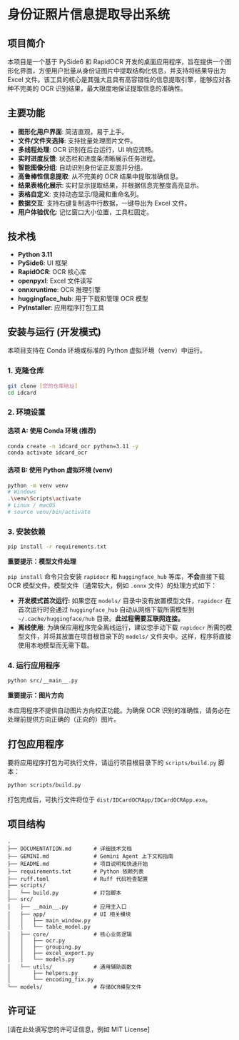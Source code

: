 # 身份证照片信息提取导出系统

## 项目简介

本项目是一个基于 PySide6 和 RapidOCR 开发的桌面应用程序，旨在提供一个图形化界面，方便用户批量从身份证图片中提取结构化信息，并支持将结果导出为 Excel 文件。该工具的核心是其强大且具有高容错性的信息提取引擎，能够应对各种不完美的 OCR 识别结果，最大限度地保证提取信息的准确性。

## 主要功能

-   **图形化用户界面**: 简洁直观，易于上手。
-   **文件/文件夹选择**: 支持批量处理图片文件。
-   **多线程处理**: OCR 识别在后台运行，UI 响应流畅。
-   **实时进度反馈**: 状态栏和进度条清晰展示任务进程。
-   **智能图像分组**: 自动识别身份证正反面并分组。
-   **高鲁棒性信息提取**: 从不完美的 OCR 结果中提取准确信息。
-   **结果表格化展示**: 实时显示提取结果，并根据信息完整度高亮显示。
-   **表格自定义**: 支持动态显示/隐藏和重命名列。
-   **数据交互**: 支持右键复制选中行数据，一键导出为 Excel 文件。
-   **用户体验优化**: 记忆窗口大小位置，工具栏固定。

## 技术栈

-   **Python 3.11**
-   **PySide6**: UI 框架
-   **RapidOCR**: OCR 核心库
-   **openpyxl**: Excel 文件读写
-   **onnxruntime**: OCR 推理引擎
-   **huggingface_hub**: 用于下载和管理 OCR 模型
-   **PyInstaller**: 应用程序打包工具

## 安装与运行 (开发模式)

本项目支持在 Conda 环境或标准的 Python 虚拟环境（venv）中运行。

### 1. 克隆仓库

```bash
git clone [您的仓库地址]
cd idcard
```

### 2. 环境设置

#### 选项 A: 使用 Conda 环境 (推荐)

```bash
conda create -n idcard_ocr python=3.11 -y
conda activate idcard_ocr
```

#### 选项 B: 使用 Python 虚拟环境 (venv)

```bash
python -m venv venv
# Windows
.\venv\Scripts\activate
# Linux / macOS
# source venv/bin/activate
```

### 3. 安装依赖

```bash
pip install -r requirements.txt
```

**重要提示：模型文件处理**

`pip install` 命令只会安装 `rapidocr` 和 `huggingface_hub` 等库，**不会**直接下载 OCR 模型文件。模型文件（通常较大，例如 `.onnx` 文件）的处理方式如下：

*   **开发模式首次运行:** 如果您在 `models/` 目录中没有放置模型文件，`rapidocr` 在首次运行时会通过 `huggingface_hub` 自动从网络下载所需模型到 `~/.cache/huggingface/hub` 目录。**此过程需要互联网连接。**
*   **离线使用:** 为确保应用程序完全离线运行，建议您手动下载 `rapidocr` 所需的模型文件，并将其放置在项目根目录下的 `models/` 文件夹中。这样，程序将直接使用本地模型而无需下载。

### 4. 运行应用程序

```bash
python src/__main__.py
```

**重要提示：图片方向**

本应用程序不提供自动图片方向校正功能。为确保 OCR 识别的准确性，请务必在处理前提供方向正确的（正向的）图片。

## 打包应用程序

要将应用程序打包为可执行文件，请运行项目根目录下的 `scripts/build.py` 脚本：

```bash
python scripts/build.py
```

打包完成后，可执行文件将位于 `dist/IDCardOCRApp/IDCardOCRApp.exe`。

## 项目结构

```
.  
├── DOCUMENTATION.md       # 详细技术文档  
├── GEMINI.md              # Gemini Agent 上下文和指南  
├── README.md              # 项目说明和快速开始  
├── requirements.txt       # Python 依赖列表  
├── ruff.toml              # Ruff 代码检查配置  
├── scripts/  
│   └── build.py           # 打包脚本  
├── src/  
│   ├── __main__.py        # 应用主入口  
│   ├── app/               # UI 相关模块  
│   │   ├── main_window.py  
│   │   └── table_model.py  
│   ├── core/              # 核心业务逻辑  
│   │   ├── ocr.py  
│   │   ├── grouping.py  
│   │   ├── excel_export.py  
│   │   └── models.py  
│   └── utils/             # 通用辅助函数  
│       ├── helpers.py  
│       └── encoding_fix.py  
└── models/                # 存储OCR模型文件  
```

## 许可证

[请在此处填写您的许可证信息，例如 MIT License]

